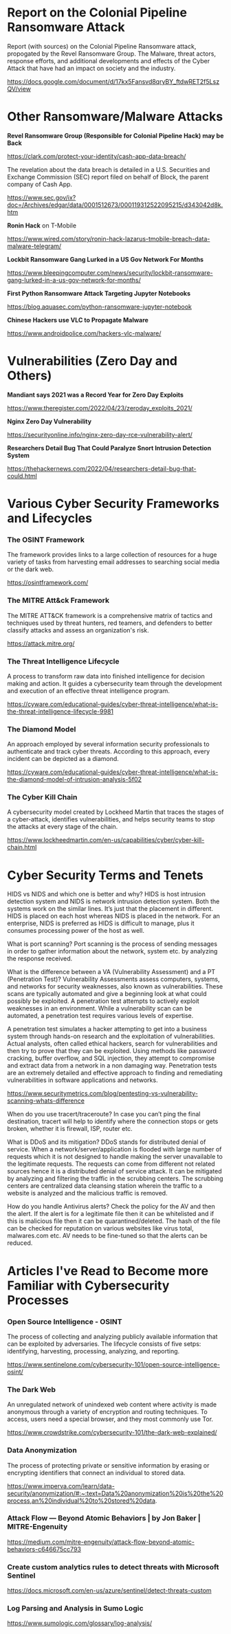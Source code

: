 # Report on the Colonial Pipeline Ransomware Attack
Report (with sources) on the Colonial Pipeline Ransomware attack, propogated by the Revel Ransomware Group. The Malware, threat actors, response efforts, and additional developments and effects of the Cyber Attack that have had an impact on society and the industry.

https://docs.google.com/document/d/17kx5Fansvd8qryBY_ftdwRET2f5LszQV/view

# Other Ransomware/Malware Attacks

**Revel Ransomware Group (Responsible for Colonial Pipeline Hack) may be Back**

https://clark.com/protect-your-identity/cash-app-data-breach/

The revelation about the data breach is detailed in a U.S. Securities and Exchange Commission (SEC) report filed on behalf of Block, the parent company of Cash App.

https://www.sec.gov/ix?doc=/Archives/edgar/data/0001512673/000119312522095215/d343042d8k.htm

**Ronin Hack** on T-Mobile

https://www.wired.com/story/ronin-hack-lazarus-tmobile-breach-data-malware-telegram/

**Lockbit Ransomware Gang Lurked in a US Gov Network For Months**

https://www.bleepingcomputer.com/news/security/lockbit-ransomware-gang-lurked-in-a-us-gov-network-for-months/

**First Python Ransomware Attack Targeting Jupyter Notebooks**

https://blog.aquasec.com/python-ransomware-jupyter-notebook

**Chinese Hackers use VLC to Propagate Malware**

https://www.androidpolice.com/hackers-vlc-malware/

# Vulnerabilities (Zero Day and Others) 

**Mandiant says 2021 was a Record Year for Zero Day Exploits**

https://www.theregister.com/2022/04/23/zeroday_exploits_2021/

**Nginx Zero Day Vulnerability**

https://securityonline.info/nginx-zero-day-rce-vulnerability-alert/

**Researchers Detail Bug That Could Paralyze Snort Intrusion Detection System**

https://thehackernews.com/2022/04/researchers-detail-bug-that-could.html

# Various Cyber Security Frameworks and Lifecycles

### The OSINT Framework
The framework provides links to a large collection of resources for a huge variety of tasks from harvesting email addresses to searching social media or the dark web.

https://osintframework.com/
### The MITRE Att&ck Framework
The MITRE ATT&CK framework is a comprehensive matrix of tactics and techniques used by threat hunters, red teamers, and defenders to better classify attacks and assess an organization's risk.

https://attack.mitre.org/

### The Threat Intelligence Lifecycle
A process to transform raw data into finished intelligence for decision making and action. It guides a cybersecurity team through the development and execution of an effective threat intelligence program.

https://cyware.com/educational-guides/cyber-threat-intelligence/what-is-the-threat-intelligence-lifecycle-9981
### The Diamond Model
An approach employed by several information security professionals to authenticate and track cyber threats. According to this approach, every incident can be depicted as a diamond.

https://cyware.com/educational-guides/cyber-threat-intelligence/what-is-the-diamond-model-of-intrusion-analysis-5f02
### The Cyber Kill Chain
A cybersecurity model created by Lockheed Martin that traces the stages of a cyber-attack, identifies vulnerabilities, and helps security teams to stop the attacks at every stage of the chain.

https://www.lockheedmartin.com/en-us/capabilities/cyber/cyber-kill-chain.html

# Cyber Security Terms and Tenets
HIDS vs NIDS and which one is better and why?
HIDS is host intrusion detection system and NIDS is network intrusion detection system. Both the systems work on the similar lines. It’s just that the placement in different. HIDS is placed on each host whereas NIDS is placed in the network. For an enterprise, NIDS is preferred as HIDS is difficult to manage, plus it consumes processing power of the host as well.

What is port scanning?
Port scanning is the process of sending messages in order to gather information about the network, system etc. by analyzing the response received.

What is the difference between a VA (Vulnerability Assessment) and a PT (Penetration Test)?
Vulnerability Assessments assess computers, systems, and networks for security weaknesses, also known as vulnerabilities. These scans are typically automated and give a beginning look at what could possibly be exploited. A penetration test attempts to actively exploit weaknesses in an environment. While a vulnerability scan can be automated, a penetration test requires various levels of expertise.

A penetration test simulates a hacker attempting to get into a business system through hands-on research and the exploitation of vulnerabilities. Actual analysts, often called ethical hackers, search for vulnerabilities and then try to prove that they can be exploited. Using methods like password cracking, buffer overflow, and SQL injection, they attempt to compromise and extract data from a network in a non damaging way. Penetration tests are an extremely detailed and effective approach to finding and remediating vulnerabilities in software applications and networks.

https://www.securitymetrics.com/blog/pentesting-vs-vulnerability-scanning-whats-difference

When do you use tracert/traceroute?
In case you can’t ping the final destination, tracert will help to identify where the connection stops or gets broken, whether it is firewall, ISP, router etc.

What is DDoS and its mitigation?
DDoS stands for distributed denial of service. When a network/server/application is flooded with large number of requests which it is not designed to handle making the server unavailable to the legitimate requests. The requests can come from different not related sources hence it is a distributed denial of service attack. It can be mitigated by analyzing and filtering the traffic in the scrubbing centers. The scrubbing centers are centralized data cleansing station wherein the traffic to a website is analyzed and the malicious traffic is removed.

How do you handle Antivirus alerts?
Check the policy for the AV and then the alert. If the alert is for a legitimate file then it can be
whitelisted and if this is malicious file then it can be quarantined/deleted. The hash of the file can
be checked for reputation on various websites like virus total, malwares.com etc. AV needs to be
fine-tuned so that the alerts can be reduced.

# Articles I've Read to Become more Familiar with Cybersecurity Processes

### Open Source Intelligence - OSINT
The process of collecting and analyzing publicly available information that can be exploited by adversaries. The lifecycle consists of five setps: identifying, harvesting, processing, analyzing, and reporting.

https://www.sentinelone.com/cybersecurity-101/open-source-intelligence-osint/

### The Dark Web
An unregulated network of unindexed web content where activity is made anonymous through a variety of encryption and routing techniques. To access, users need a special browser, and they most commonly use Tor.

https://www.crowdstrike.com/cybersecurity-101/the-dark-web-explained/

### Data Anonymization
The process of protecting private or sensitive information by erasing or encrypting identifiers that connect an individual to stored data.

https://www.imperva.com/learn/data-security/anonymization/#:~:text=Data%20anonymization%20is%20the%20process,an%20individual%20to%20stored%20data.

### Attack Flow — Beyond Atomic Behaviors | by Jon Baker | MITRE-Engenuity
https://medium.com/mitre-engenuity/attack-flow-beyond-atomic-behaviors-c646675cc793
### Create custom analytics rules to detect threats with Microsoft Sentinel
https://docs.microsoft.com/en-us/azure/sentinel/detect-threats-custom
###  Log Parsing and Analysis in Sumo Logic 
https://www.sumologic.com/glossary/log-analysis/
